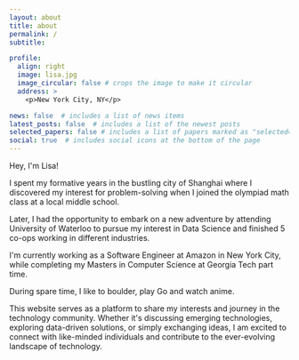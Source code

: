 ```yaml
---
layout: about
title: about
permalink: /
subtitle:

profile:
  align: right
  image: lisa.jpg
  image_circular: false # crops the image to make it circular
  address: >
    <p>New York City, NY</p>

news: false  # includes a list of news items
latest_posts: false  # includes a list of the newest posts
selected_papers: false # includes a list of papers marked as "selected={true}"
social: true  # includes social icons at the bottom of the page
---
```


Hey, I'm Lisa!

I spent my formative years in the bustling city of Shanghai where I discovered my interest for problem-solving when I joined the olympiad math class at a local middle school.

Later, I had the opportunity to embark on a new adventure by attending University of Waterloo to pursue my interest in Data Science and finished 5 co-ops working in different industries. 

I'm currently working as a Software Engineer at Amazon in New York City, while completing my Masters in Computer Science at Georgia Tech part time. 

During spare time, I like to boulder, play Go and watch anime.

This website serves as a platform to share my interests and journey in the technology community. Whether it's discussing emerging technologies, exploring data-driven solutions, or simply exchanging ideas, I am excited to connect with like-minded individuals and contribute to the ever-evolving landscape of technology.


